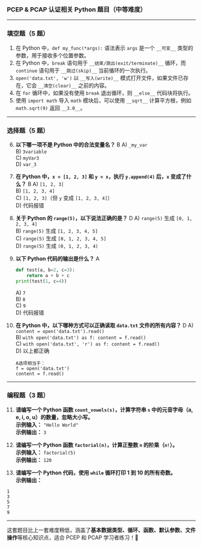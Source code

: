 
### **PCEP & PCAP 认证相关 Python 题目（中等难度）**

---

### **填空题（5 题）**

1. 在 Python 中，`def my_func(*args):` 语法表示 `args` 是一个 `__可变__` 类型的参数，用于接收多个位置参数。
2. 在 Python 中，`break` 语句用于 `__结束/跳出(exit/terminate)__` 循环，而 `continue` 语句用于 `__跳过(skip)__` 当前循环的一次执行。
3. `open('data.txt', 'w')` 以 `__写入(write)__` 模式打开文件，如果文件已存在，它会 `__清空(clear)__` 之前的内容。
4. 在 `for` 循环中，如果没有使用 `break` 退出循环，则 `__else__` 代码块将执行。
5. 使用 `import math` 导入 `math` 模块后，可以使用 `__sqrt__` 计算平方根，例如 `math.sqrt(9)` 返回 `__3.0__`。

---

### **选择题（5 题）**

6. **以下哪一项不是 Python 中的合法变量名？**   B
    A) `_my_var`  
    B) `3variable`  
    C) `myVar3`  
    D) `var_3`
    
7. **在 Python 中，`x = [1, 2, 3]` 和 `y = x`，执行 `y.append(4)` 后，`x` 变成了什么？**  B
    A) `[1, 2, 3]`  
    B) `[1, 2, 3, 4]`  
    C) `[1, 2, 3]`（但 `y` 变成 `[1, 2, 3, 4]`）  
    D) 代码报错
    
8. **关于 Python 的 `range(5)`，以下说法正确的是？**  D
    A) `range(5)` 生成 `[0, 1, 2, 3, 4]`  
    B) `range(5)` 生成 `[1, 2, 3, 4, 5]`  
    C) `range(5)` 生成 `[0, 1, 2, 3, 4, 5]`  
    D) `range(5)` 生成 `(0, 1, 2, 3, 4)`
    
9. **以下 Python 代码的输出是什么？** A
    
    ```python
    def test(a, b=2, c=3):
        return a + b + c
    print(test(1, c=4))
    ```
    
    A) `7`  
    B) `8`  
    C) `9`  
    D) 代码报错
    
10. **在 Python 中，以下哪种方式可以正确读取 `data.txt` 文件的所有内容？**  D
    A) `content = open('data.txt').read()`  
    B) `with open('data.txt') as f: content = f.read()`  
    C) `with open('data.txt', 'r') as f: content = f.read()`  
    D) 以上都正确
    ```
	A选项相当于：
	f = open('data.txt')
	content = f.read()
    ```
    

---

### **编程题（3 题）**

11. **请编写一个 Python 函数 `count_vowels(s)`，计算字符串 `s` 中的元音字母（a, e, i, o, u）的数量，忽略大小写。**  
    **示例输入：** `"Hello World"`  
    **示例输出：** `3`
    
12. **请编写一个 Python 函数 `factorial(n)`，计算正整数 `n` 的阶乘（`n!`）。**  
    **示例输入：** `factorial(5)`  
    **示例输出：** `120`
    
13. **请编写一个 Python 代码，使用 `while` 循环打印 1 到 10 的所有奇数。**  
    **示例输出：**
    

```
1
3
5
7
9
```

---

这套题目比上一套难度稍低，涵盖了**基本数据类型、循环、函数、默认参数、文件操作**等核心知识点，适合 PCEP 和 PCAP 学习者练习！🚀